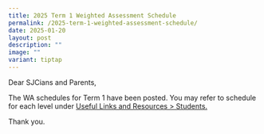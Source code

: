 ```yaml
---
title: 2025 Term 1 Weighted Assessment Schedule
permalink: /2025-term-1-weighted-assessment-schedule/
date: 2025-01-20
layout: post
description: ""
image: ""
variant: tiptap
---
```

<p>Dear SJCians and Parents,</p>
<p></p>
<p>The WA schedules for Term 1 have been posted. You may refer to schedule
for each level under <a href="https://www.chijstjosephsconvent.moe.edu.sg/useful-links/students/" rel="noopener nofollow" target="_blank">Useful Links and Resources &gt; Students.</a>
</p>
<p>Thank you.</p>